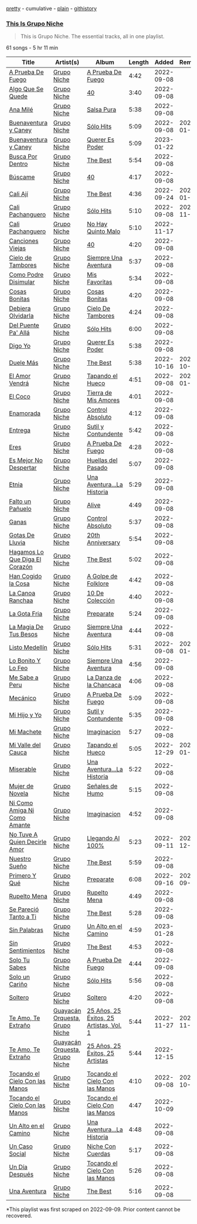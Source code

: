 [pretty](/playlists/pretty/37i9dQZF1DZ06evO0S76rS.md) - cumulative - [plain](/playlists/plain/37i9dQZF1DZ06evO0S76rS) - [githistory](https://github.githistory.xyz/mackorone/spotify-playlist-archive/blob/main/playlists/plain/37i9dQZF1DZ06evO0S76rS)

### [This Is Grupo Niche](https://open.spotify.com/playlist/37i9dQZF1DZ06evO0S76rS)

> This is Grupo Niche\. The essential tracks, all in one playlist.

61 songs - 5 hr 11 min

| Title | Artist(s) | Album | Length | Added | Removed |
|---|---|---|---|---|---|
| [A Prueba De Fuego](https://open.spotify.com/track/3WIHqoLLeQ0m7zeJshfSpg) | [Grupo Niche](https://open.spotify.com/artist/1zng9JZpblpk48IPceRWs8) | [A Prueba De Fuego](https://open.spotify.com/album/6xuqBMxn6vZtsITA5555JU) | 4:42 | 2022-09-08 |  |
| [Algo Que Se Quede](https://open.spotify.com/track/1JXcB149QtbcIpDUA6YZOB) | [Grupo Niche](https://open.spotify.com/artist/1zng9JZpblpk48IPceRWs8) | [40](https://open.spotify.com/album/1uF0bcswgdJBg2aq2r1HPk) | 3:40 | 2022-09-08 |  |
| [Ana Milé](https://open.spotify.com/track/2krik8Sc5sddD3yb3qkBkr) | [Grupo Niche](https://open.spotify.com/artist/1zng9JZpblpk48IPceRWs8) | [Salsa Pura](https://open.spotify.com/album/1MZBhouOFfLyS0oTo7jdEu) | 5:38 | 2022-09-08 |  |
| [Buenaventura y Caney](https://open.spotify.com/track/0LJKDAqnM2Evn6HclhDWaG) | [Grupo Niche](https://open.spotify.com/artist/1zng9JZpblpk48IPceRWs8) | [Sólo Hits](https://open.spotify.com/album/3lIJD63zpiEC1qgk0t1dZA) | 5:09 | 2022-09-08 | 2023-01-23 |
| [Buenaventura y Caney](https://open.spotify.com/track/3kWdP01aQOtBun2FumlqTm) | [Grupo Niche](https://open.spotify.com/artist/1zng9JZpblpk48IPceRWs8) | [Querer Es Poder](https://open.spotify.com/album/4OlAW51jIyup0hLzK03fHQ) | 5:09 | 2023-01-22 |  |
| [Busca Por Dentro](https://open.spotify.com/track/2uJyG7lhmZ8bFrbVVlc6AH) | [Grupo Niche](https://open.spotify.com/artist/1zng9JZpblpk48IPceRWs8) | [The Best](https://open.spotify.com/album/1b2HgTcfv1ocO7J83D1eIm) | 5:54 | 2022-09-08 |  |
| [Búscame](https://open.spotify.com/track/2nmBPPXKiyibca7MvnQYBG) | [Grupo Niche](https://open.spotify.com/artist/1zng9JZpblpk48IPceRWs8) | [40](https://open.spotify.com/album/1uF0bcswgdJBg2aq2r1HPk) | 4:17 | 2022-09-08 |  |
| [Cali Ají](https://open.spotify.com/track/29iVbAneOn1ZGW4zzrBlUb) | [Grupo Niche](https://open.spotify.com/artist/1zng9JZpblpk48IPceRWs8) | [The Best](https://open.spotify.com/album/1b2HgTcfv1ocO7J83D1eIm) | 4:36 | 2022-09-24 | 2023-01-19 |
| [Cali Pachanguero](https://open.spotify.com/track/1Z6fpTTJelPqdI4CwvnpK4) | [Grupo Niche](https://open.spotify.com/artist/1zng9JZpblpk48IPceRWs8) | [Sólo Hits](https://open.spotify.com/album/3lIJD63zpiEC1qgk0t1dZA) | 5:10 | 2022-09-08 | 2022-11-18 |
| [Cali Pachanguero](https://open.spotify.com/track/6GsxCYC9UaL0J8b8MVrRqX) | [Grupo Niche](https://open.spotify.com/artist/1zng9JZpblpk48IPceRWs8) | [No Hay Quinto Malo](https://open.spotify.com/album/1ibD6liWR6qqeNgQay95gJ) | 5:10 | 2022-11-17 |  |
| [Canciones Viejas](https://open.spotify.com/track/6d9S2m4IKhvGxaX89PuBRo) | [Grupo Niche](https://open.spotify.com/artist/1zng9JZpblpk48IPceRWs8) | [40](https://open.spotify.com/album/1uF0bcswgdJBg2aq2r1HPk) | 4:20 | 2022-09-08 |  |
| [Cielo de Tambores](https://open.spotify.com/track/4yEPR6IZcSBJQV1ITRLn4W) | [Grupo Niche](https://open.spotify.com/artist/1zng9JZpblpk48IPceRWs8) | [Siempre Una Aventura](https://open.spotify.com/album/2yAheDQ4qgtbVfHVOhKDNF) | 5:37 | 2022-09-08 |  |
| [Como Podre Disimular](https://open.spotify.com/track/42PDNfuSrrF5nkDrvCPIeN) | [Grupo Niche](https://open.spotify.com/artist/1zng9JZpblpk48IPceRWs8) | [Mis Favoritas](https://open.spotify.com/album/6JB01yiDfrkIeccoiVWb8G) | 5:34 | 2022-09-08 |  |
| [Cosas Bonitas](https://open.spotify.com/track/3zVf7Ssg55ioIak3B1aWSY) | [Grupo Niche](https://open.spotify.com/artist/1zng9JZpblpk48IPceRWs8) | [Cosas Bonitas](https://open.spotify.com/album/3igVKSNDdHZkHVYGoAe3Yu) | 4:20 | 2022-09-08 |  |
| [Debiera Olvidarla](https://open.spotify.com/track/3usWzVoV5d2mmWlmhSxfaQ) | [Grupo Niche](https://open.spotify.com/artist/1zng9JZpblpk48IPceRWs8) | [Cielo De Tambores](https://open.spotify.com/album/3Ze1GGNL2Tw7v7BgnPlzNQ) | 4:24 | 2022-09-08 |  |
| [Del Puente Pa' Allá](https://open.spotify.com/track/0vWfzFRMmU2mhTw7eipl9R) | [Grupo Niche](https://open.spotify.com/artist/1zng9JZpblpk48IPceRWs8) | [Sólo Hits](https://open.spotify.com/album/3lIJD63zpiEC1qgk0t1dZA) | 6:00 | 2022-09-08 |  |
| [Digo Yo](https://open.spotify.com/track/1KSjHCJs38NNp3IuaL1EMU) | [Grupo Niche](https://open.spotify.com/artist/1zng9JZpblpk48IPceRWs8) | [Querer Es Poder](https://open.spotify.com/album/4OlAW51jIyup0hLzK03fHQ) | 5:38 | 2022-09-08 |  |
| [Duele Más](https://open.spotify.com/track/3eccxwMeNfIAIxGVoHSchj) | [Grupo Niche](https://open.spotify.com/artist/1zng9JZpblpk48IPceRWs8) | [The Best](https://open.spotify.com/album/1b2HgTcfv1ocO7J83D1eIm) | 5:38 | 2022-10-16 | 2022-10-18 |
| [El Amor Vendrá](https://open.spotify.com/track/4VWGmPuJL9c9yYfHcox2sL) | [Grupo Niche](https://open.spotify.com/artist/1zng9JZpblpk48IPceRWs8) | [Tapando el Hueco](https://open.spotify.com/album/1KGNkjkmfqZinRinf5h7pM) | 4:51 | 2022-09-08 | 2023-01-22 |
| [El Coco](https://open.spotify.com/track/0rwX9dB6ih5rxfifb8DZ8G) | [Grupo Niche](https://open.spotify.com/artist/1zng9JZpblpk48IPceRWs8) | [Tierra de Mis Amores](https://open.spotify.com/album/5QvA8zidWQiuyKwN0TljFR) | 4:01 | 2022-09-08 |  |
| [Enamorada](https://open.spotify.com/track/7pFSymHAQO021YmaKCVDoC) | [Grupo Niche](https://open.spotify.com/artist/1zng9JZpblpk48IPceRWs8) | [Control Absoluto](https://open.spotify.com/album/02P7Yan85kfSzMZZR6CFx9) | 4:12 | 2022-09-08 |  |
| [Entrega](https://open.spotify.com/track/0O2j5GTz60A3K7dMZn4WQC) | [Grupo Niche](https://open.spotify.com/artist/1zng9JZpblpk48IPceRWs8) | [Sutil y Contundente](https://open.spotify.com/album/3j3BnIkciRBXtoAvYll1Za) | 5:42 | 2022-09-08 |  |
| [Eres](https://open.spotify.com/track/1aBJ5ljG2GalxEl01vQn04) | [Grupo Niche](https://open.spotify.com/artist/1zng9JZpblpk48IPceRWs8) | [A Prueba De Fuego](https://open.spotify.com/album/6xuqBMxn6vZtsITA5555JU) | 4:28 | 2022-09-08 |  |
| [Es Mejor No Despertar](https://open.spotify.com/track/3z6qlGYx2asqI6mQTTjjqZ) | [Grupo Niche](https://open.spotify.com/artist/1zng9JZpblpk48IPceRWs8) | [Huellas del Pasado](https://open.spotify.com/album/0F3LBsvsqLGl5z4zwWtiI7) | 5:07 | 2022-09-08 |  |
| [Etnia](https://open.spotify.com/track/0EyxwFVgmB0uHK4QSM6lQz) | [Grupo Niche](https://open.spotify.com/artist/1zng9JZpblpk48IPceRWs8) | [Una Aventura...La Historia](https://open.spotify.com/album/4at8kygDVfKHWHIXox7uGs) | 5:29 | 2022-09-08 |  |
| [Falto un Pañuelo](https://open.spotify.com/track/5rjEJwL2hp7z7CmxUDPhcl) | [Grupo Niche](https://open.spotify.com/artist/1zng9JZpblpk48IPceRWs8) | [Alive](https://open.spotify.com/album/1mo4XJivw6RG7kwX9K37Hz) | 4:49 | 2022-09-08 |  |
| [Ganas](https://open.spotify.com/track/2FyBP2WeAToXkjtulhFqqb) | [Grupo Niche](https://open.spotify.com/artist/1zng9JZpblpk48IPceRWs8) | [Control Absoluto](https://open.spotify.com/album/02P7Yan85kfSzMZZR6CFx9) | 5:37 | 2022-09-08 |  |
| [Gotas De Lluvia](https://open.spotify.com/track/6sna5KCgNbt1ciZtVJCjzx) | [Grupo Niche](https://open.spotify.com/artist/1zng9JZpblpk48IPceRWs8) | [20th Anniversary](https://open.spotify.com/album/6quTUa9H2vITjPy9TArBvW) | 5:54 | 2022-09-08 |  |
| [Hagamos Lo Que Diga El Corazón](https://open.spotify.com/track/5NR1LYf16E6K5t5AeSYP8P) | [Grupo Niche](https://open.spotify.com/artist/1zng9JZpblpk48IPceRWs8) | [The Best](https://open.spotify.com/album/1b2HgTcfv1ocO7J83D1eIm) | 5:02 | 2022-09-08 |  |
| [Han Cogido la Cosa](https://open.spotify.com/track/1Y1OX9CuslwUPpq0dtjJxI) | [Grupo Niche](https://open.spotify.com/artist/1zng9JZpblpk48IPceRWs8) | [A Golpe de Folklore](https://open.spotify.com/album/1GHV54c3dMwxLe3p2QgnWi) | 4:42 | 2022-09-08 |  |
| [La Canoa Ranchaa](https://open.spotify.com/track/31B9xbxWwOBIV0JWT6nKAN) | [Grupo Niche](https://open.spotify.com/artist/1zng9JZpblpk48IPceRWs8) | [10 De Colección](https://open.spotify.com/album/3SqhRQcCP4j8ge7ApdFcsk) | 4:40 | 2022-09-08 |  |
| [La Gota Fria](https://open.spotify.com/track/6vBTEjh3IriR0Hb9tKV8iR) | [Grupo Niche](https://open.spotify.com/artist/1zng9JZpblpk48IPceRWs8) | [Preparate](https://open.spotify.com/album/0yW7ORJ2FD5SbLRe9gITDR) | 5:24 | 2022-09-08 |  |
| [La Magia De Tus Besos](https://open.spotify.com/track/3nBQUOFwVZumOzzSV3h2sw) | [Grupo Niche](https://open.spotify.com/artist/1zng9JZpblpk48IPceRWs8) | [Siempre Una Aventura](https://open.spotify.com/album/2yAheDQ4qgtbVfHVOhKDNF) | 4:44 | 2022-09-08 |  |
| [Listo Medellín](https://open.spotify.com/track/0irGrW0zW3BZdqWe518knd) | [Grupo Niche](https://open.spotify.com/artist/1zng9JZpblpk48IPceRWs8) | [Sólo Hits](https://open.spotify.com/album/3lIJD63zpiEC1qgk0t1dZA) | 5:31 | 2022-09-08 | 2023-01-29 |
| [Lo Bonito Y Lo Feo](https://open.spotify.com/track/3RviPwWauFFD8FhcsTFGe7) | [Grupo Niche](https://open.spotify.com/artist/1zng9JZpblpk48IPceRWs8) | [Siempre Una Aventura](https://open.spotify.com/album/2yAheDQ4qgtbVfHVOhKDNF) | 4:56 | 2022-09-08 |  |
| [Me Sabe a Peru](https://open.spotify.com/track/00Hcq5S7P9lIJqioIW0Hxb) | [Grupo Niche](https://open.spotify.com/artist/1zng9JZpblpk48IPceRWs8) | [La Danza de la Chancaca](https://open.spotify.com/album/4LLCCwFbIYh4nZ5JOxRntj) | 4:06 | 2022-09-08 |  |
| [Mecánico](https://open.spotify.com/track/2kyyYYbP0MMqK2kEjqn2Eg) | [Grupo Niche](https://open.spotify.com/artist/1zng9JZpblpk48IPceRWs8) | [A Prueba De Fuego](https://open.spotify.com/album/6xuqBMxn6vZtsITA5555JU) | 5:09 | 2022-09-08 |  |
| [Mi Hijo y Yo](https://open.spotify.com/track/0rOkqMmPpkInktks5tdAmn) | [Grupo Niche](https://open.spotify.com/artist/1zng9JZpblpk48IPceRWs8) | [Sutil y Contundente](https://open.spotify.com/album/3j3BnIkciRBXtoAvYll1Za) | 5:35 | 2022-09-08 |  |
| [Mi Machete](https://open.spotify.com/track/1rZmyIJitURlw2d35xb9fn) | [Grupo Niche](https://open.spotify.com/artist/1zng9JZpblpk48IPceRWs8) | [Imaginacion](https://open.spotify.com/album/6wA6aH6FhwbhVxiCC7QfLs) | 5:27 | 2022-09-08 |  |
| [Mi Valle del Cauca](https://open.spotify.com/track/0gwOJxIieMOPrdr3zeLZ5J) | [Grupo Niche](https://open.spotify.com/artist/1zng9JZpblpk48IPceRWs8) | [Tapando el Hueco](https://open.spotify.com/album/1KGNkjkmfqZinRinf5h7pM) | 5:05 | 2022-12-29 | 2023-01-28 |
| [Miserable](https://open.spotify.com/track/0vVkF4i1QBigjfvRpaFamh) | [Grupo Niche](https://open.spotify.com/artist/1zng9JZpblpk48IPceRWs8) | [Una Aventura...La Historia](https://open.spotify.com/album/4at8kygDVfKHWHIXox7uGs) | 5:22 | 2022-09-08 |  |
| [Mujer de Novela](https://open.spotify.com/track/0ql5YXad4srSRaBoSAnR9h) | [Grupo Niche](https://open.spotify.com/artist/1zng9JZpblpk48IPceRWs8) | [Señales de Humo](https://open.spotify.com/album/0xccneykPb7RZMB6UV5grn) | 5:15 | 2022-09-08 |  |
| [Ni Como Amiga Ni Como Amante](https://open.spotify.com/track/5Ua7mixHbm9UTAz3Zjpi2s) | [Grupo Niche](https://open.spotify.com/artist/1zng9JZpblpk48IPceRWs8) | [Imaginacion](https://open.spotify.com/album/6wA6aH6FhwbhVxiCC7QfLs) | 4:52 | 2022-09-08 |  |
| [No Tuve A Quien Decirle Amor](https://open.spotify.com/track/0e1G4VKnhcVMsRM0bLtHAa) | [Grupo Niche](https://open.spotify.com/artist/1zng9JZpblpk48IPceRWs8) | [Llegando Al 100%](https://open.spotify.com/album/3StG3Gf4htUHrDnUiC3eqT) | 5:23 | 2022-09-11 | 2022-12-13 |
| [Nuestro Sueño](https://open.spotify.com/track/0g9d2hcBECm8eOuxG9w5kH) | [Grupo Niche](https://open.spotify.com/artist/1zng9JZpblpk48IPceRWs8) | [The Best](https://open.spotify.com/album/1b2HgTcfv1ocO7J83D1eIm) | 5:59 | 2022-09-08 |  |
| [Primero Y Qué](https://open.spotify.com/track/0sdn7O9lflE1GgapAS8TUp) | [Grupo Niche](https://open.spotify.com/artist/1zng9JZpblpk48IPceRWs8) | [Preparate](https://open.spotify.com/album/0yW7ORJ2FD5SbLRe9gITDR) | 6:08 | 2022-09-16 | 2022-09-25 |
| [Rupelto Mena](https://open.spotify.com/track/04O7puFBE8WsgZZL0vpwcf) | [Grupo Niche](https://open.spotify.com/artist/1zng9JZpblpk48IPceRWs8) | [Rupelto Mena](https://open.spotify.com/album/0kLLu0272oNXFZ1rYb9AN4) | 4:49 | 2022-09-08 |  |
| [Se Pareció Tanto a Ti](https://open.spotify.com/track/36CmpO4k6RCa410JCgn3Er) | [Grupo Niche](https://open.spotify.com/artist/1zng9JZpblpk48IPceRWs8) | [The Best](https://open.spotify.com/album/1b2HgTcfv1ocO7J83D1eIm) | 5:28 | 2022-09-08 |  |
| [Sin Palabras](https://open.spotify.com/track/4BhR5u19BAULu1ybhcKQkV) | [Grupo Niche](https://open.spotify.com/artist/1zng9JZpblpk48IPceRWs8) | [Un Alto en el Camino](https://open.spotify.com/album/6zjMkgvzUOUiID1lJcFIgN) | 4:59 | 2023-01-28 |  |
| [Sin Sentimientos](https://open.spotify.com/track/4ubwzNjqHGaZZ5k06PDx1H) | [Grupo Niche](https://open.spotify.com/artist/1zng9JZpblpk48IPceRWs8) | [The Best](https://open.spotify.com/album/1b2HgTcfv1ocO7J83D1eIm) | 4:53 | 2022-09-08 |  |
| [Solo Tu Sabes](https://open.spotify.com/track/1O2N1rsU2Y1FR2nuYWjrYD) | [Grupo Niche](https://open.spotify.com/artist/1zng9JZpblpk48IPceRWs8) | [A Prueba De Fuego](https://open.spotify.com/album/6xuqBMxn6vZtsITA5555JU) | 4:44 | 2022-09-08 |  |
| [Solo un Cariño](https://open.spotify.com/track/45pBvCV1eaj4Pcw7Pi5plW) | [Grupo Niche](https://open.spotify.com/artist/1zng9JZpblpk48IPceRWs8) | [Sólo Hits](https://open.spotify.com/album/3lIJD63zpiEC1qgk0t1dZA) | 5:56 | 2022-09-08 |  |
| [Soltero](https://open.spotify.com/track/77zrNNK2FcNwjtGXOsH4R2) | [Grupo Niche](https://open.spotify.com/artist/1zng9JZpblpk48IPceRWs8) | [Soltero](https://open.spotify.com/album/6U6e78fvesTnt6UKHTo685) | 4:20 | 2022-09-08 |  |
| [Te Amo, Te Extraño](https://open.spotify.com/track/67BqqOrOgEGitc1HmuQeNl) | [Guayacán Orquesta](https://open.spotify.com/artist/2pZ81eCkqxemIjqqfE1fhE), [Grupo Niche](https://open.spotify.com/artist/1zng9JZpblpk48IPceRWs8) | [25 Años, 25 Éxitos, 25 Artistas, Vol\. 1](https://open.spotify.com/album/7vaMXZuLGhTU0dXTKrq0LQ) | 5:44 | 2022-11-27 | 2022-11-29 |
| [Te Amo, Te Extraño](https://open.spotify.com/track/6Td1PkXKrmmKRgcMG0GuC1) | [Guayacán Orquesta](https://open.spotify.com/artist/2pZ81eCkqxemIjqqfE1fhE), [Grupo Niche](https://open.spotify.com/artist/1zng9JZpblpk48IPceRWs8) | [25 Años, 25 Éxitos, 25 Artistas](https://open.spotify.com/album/4CMjUtztu4nXimeCmu0LuB) | 5:44 | 2022-12-15 |  |
| [Tocando el Cielo Con las Manos](https://open.spotify.com/track/6YnkOFLD5ecp9EhxDxKemx) | [Grupo Niche](https://open.spotify.com/artist/1zng9JZpblpk48IPceRWs8) | [Tocando el Cielo Con las Manos](https://open.spotify.com/album/7k4rlkbT1vjiKAvOUVWVIR) | 4:10 | 2022-09-08 | 2022-10-09 |
| [Tocando el Cielo Con las Manos](https://open.spotify.com/track/4QhxN9hf5LWvYIqJcjwxQ6) | [Grupo Niche](https://open.spotify.com/artist/1zng9JZpblpk48IPceRWs8) | [Tocando el Cielo Con las Manos](https://open.spotify.com/album/7lQolVdhEBRtv8Ayzhi2p4) | 4:47 | 2022-10-09 |  |
| [Un Alto en el Camino](https://open.spotify.com/track/5F9fsLJOvnMEAgFNBuO4xu) | [Grupo Niche](https://open.spotify.com/artist/1zng9JZpblpk48IPceRWs8) | [Una Aventura...La Historia](https://open.spotify.com/album/4at8kygDVfKHWHIXox7uGs) | 4:48 | 2022-09-08 |  |
| [Un Caso Social](https://open.spotify.com/track/5irSOlA7zXrwkJHVPgyVZQ) | [Grupo Niche](https://open.spotify.com/artist/1zng9JZpblpk48IPceRWs8) | [Niche Con Cuerdas](https://open.spotify.com/album/67vT4qNa8WjuzO085IA8v6) | 5:17 | 2022-09-08 |  |
| [Un Día Después](https://open.spotify.com/track/3uciPSsKqqgG2HuLlUTEDm) | [Grupo Niche](https://open.spotify.com/artist/1zng9JZpblpk48IPceRWs8) | [Tocando el Cielo Con las Manos](https://open.spotify.com/album/7k4rlkbT1vjiKAvOUVWVIR) | 5:26 | 2022-09-08 |  |
| [Una Aventura](https://open.spotify.com/track/26ucR33snMkRD6JExhoD6I) | [Grupo Niche](https://open.spotify.com/artist/1zng9JZpblpk48IPceRWs8) | [The Best](https://open.spotify.com/album/1b2HgTcfv1ocO7J83D1eIm) | 5:16 | 2022-09-08 |  |

\*This playlist was first scraped on 2022-09-09. Prior content cannot be recovered.

